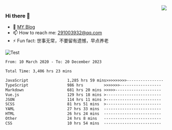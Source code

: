 <img align='right' src='https://github-readme-stats.vercel.app/api?username=niaogege&show_icons=true&theme=radical'/>

### Hi there 👋

- 🌱 [MY Blog](https://bythewayer.com/)
- 📫 How to reach me: 291003932@qq.com
- ⚡ Fun fact:  世事无常，不要留有遗憾，早点养老

![Test](https://github-readme-stats.vercel.app/api/top-langs/?username=niaogege&layout=compact)

<!--START_SECTION:waka-->

```txt
From: 10 March 2020 - To: 20 December 2023

Total Time: 3,406 hrs 23 mins

JavaScript                 1,285 hrs 59 mins>>>>>>>>>----------------   37.75 %
TypeScript                 986 hrs         >>>>>>>------------------   28.95 %
Markdown                   681 hrs 20 mins >>>>>--------------------   20.00 %
Vue.js                     129 hrs 18 mins >------------------------   03.80 %
JSON                       114 hrs 11 mins >------------------------   03.35 %
SCSS                       81 hrs 51 mins  >------------------------   02.40 %
YAML                       27 hrs 33 mins  -------------------------   00.81 %
HTML                       26 hrs 24 mins  -------------------------   00.78 %
Other                      24 hrs 8 mins   -------------------------   00.71 %
CSS                        10 hrs 54 mins  -------------------------   00.32 %
```

<!--END_SECTION:waka-->
